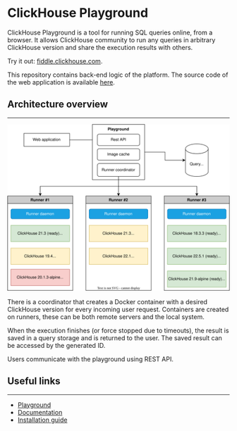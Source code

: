# ClickHouse Playground

ClickHouse Playground is a tool for running SQL queries online, from a browser.
It allows ClickHouse community to run any queries in arbitrary ClickHouse version
and share the execution results with others.

Try it out: [fiddle.clickhouse.com](https://fiddle.clickhouse.com).

This repository contains back-end logic of the platform. 
The source code of the web application is available [here](https://github.com/lodthe/clickhouse-playground-ui).

## Architecture overview

---

![architecture overview](./docs/content/arch-overview.svg)

There is a coordinator that creates a Docker container with a desired ClickHouse
version for every incoming user request. Containers are created on runners,
these can be both remote servers and the local system.

When the execution finishes (or force stopped due to timeouts),
the result is saved in a query storage and is returned to the user.
The saved result can be accessed by the generated ID.

Users communicate with the playground using REST API.

## Useful links

---

- [Playground](https://playground.lodthe.me/)
- [Documentation](./docs/readme.md)
- [Installation guide](./docs/install.md)
